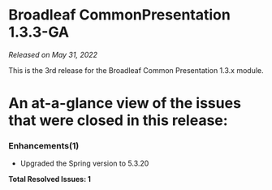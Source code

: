 # Broadleaf CommonPresentation 1.3.3-GA

_Released on May 31, 2022_

This is the 3rd release for the Broadleaf Common Presentation 1.3.x module.

# An at-a-glance view of the issues that were closed in this release:

### Enhancements(1)
- Upgraded the Spring version to 5.3.20

**Total Resolved Issues: 1**